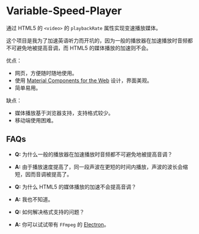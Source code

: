 # Variable-Speed-Player

通过 HTML5 的 `<video>` 的 `playbackRate` 属性实现变速播放媒体。

这个项目是我为了加速英语听力而开坑的，因为一般的播放器在加速播放时音频都不可避免地被提高音调，而 HTML5 的媒体播放的加速则不会。

优点：

- 网页，方便随时随地使用。
- 使用 [Material Components for the Web](https://material.io/components/web/) 设计，界面美观。
- 简单易用。

缺点：

- 媒体播放基于浏览器支持，支持格式较少。
- 移动端使用困难。

## FAQs

- **Q:** 为什么一般的播放器在加速播放时音频都不可避免地被提高音调？
- **A:** 由于播放速度提高了，同一段声波在更短的时间内播放，声波的波长会缩短，因而音调被提高了。

- **Q:** 为什么 HTML5 的媒体播放的加速不会提高音调？
- **A:** 我也不知道。

- **Q:** 如何解决格式支持的问题？
- **A:** 你可以试试带有 `FFmpeg` 的 [Electron](https://electronjs.org/)。